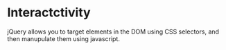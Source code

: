 # Interactctivity

jQuery allows you to target elements in the DOM using CSS selectors, and then manupulate them using javascript.

